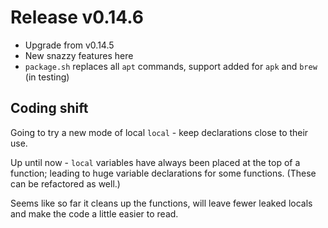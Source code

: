 # Release v0.14.6

- Upgrade from v0.14.5
- New snazzy features here
- `package.sh` replaces all `apt` commands, support added for `apk` and `brew` (in testing)

## Coding shift

Going to try a new mode of local `local` - keep declarations close to their use.

Up until now - `local` variables have always been placed at the top of a function; leading to huge variable declarations
for some functions. (These can be refactored as well.)

Seems like so far it cleans up the functions, will leave fewer leaked locals and make the code a little easier to read.

